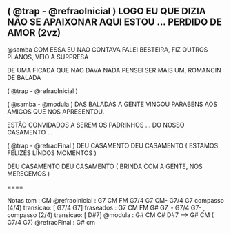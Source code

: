 ( @trap - @refraoInicial )
LOGO EU QUE DIZIA NÃO SE APAIXONAR
AQUI ESTOU ... PERDIDO DE AMOR (2vz)
---
@samba
COM ESSA EU NAO CONTAVA
FALEI BESTEIRA,
FIZ OUTROS PLANOS, VEIO A SURPRESA

DE UMA FICADA QUE NAO DAVA NADA
PENSEI SER MAIS UM, ROMANCIN DE BALADA

( @trap - @refraoInicial )

( @samba - @modula )
DAS BALADAS A GENTE VINGOU
PARABENS AOS AMIGOS QUE NOS APRESENTOU.

ESTÃO CONVIDADOS
A SEREM OS PADRINHOS ...
DO NOSSO CASAMENTO ...

( @trap - @refraoFinal )
DEU CASAMENTO DEU CASAMENTO
( ESTAMOS FELIZES LINDOS MOMENTOS )

DEU CASAMENTO DEU CASAMENTO
( BRINDA COM A GENTE, NOS MERECEMOS )

====

Notas
tom : CM
@refraoInicial : G7 CM FM G7/4 G7 CM- G7/4 G7  compasso
 (4/4)
transicao: [ G7/4 G7]
fraseados : G7 CM  FM G# G7, - G7/4 G7- , compasso (2/4)
transicao: [ D#7]
@modula : G# CM C#  D#7 --> G# CM ( G7/4 G7)
@refraoFinal : G# cm

